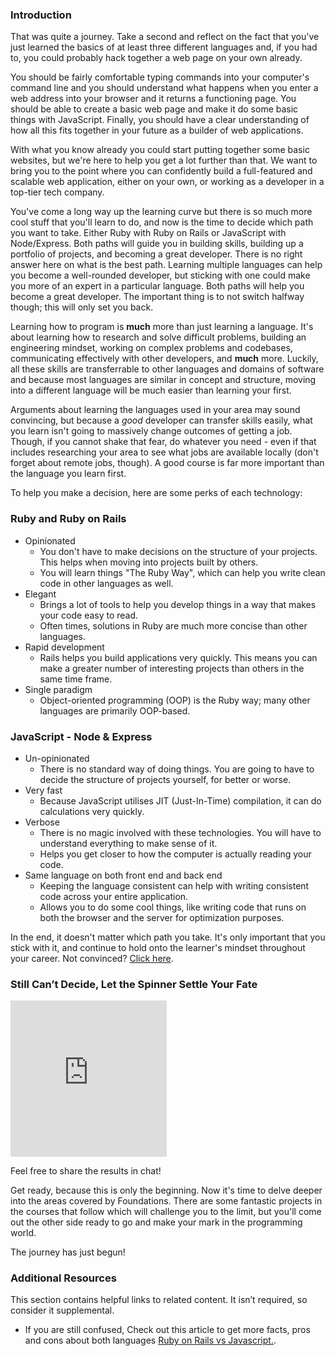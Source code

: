 ### Introduction

That was quite a journey. Take a second and reflect on the fact that you've just learned the basics of at least three different languages and, if you had to, you could probably hack together a web page on your own already.

You should be fairly comfortable typing commands into your computer's command line and you should understand what happens when you enter a web address into your browser and it returns a functioning page. You should be able to create a basic web page and make it do some basic things with JavaScript. Finally, you should have a clear understanding of how all this fits together in your future as a builder of web applications.

With what you know already you could start putting together some basic websites, but we're here to help you get a lot further than that. We want to bring you to the point where you can confidently build a full-featured and scalable web application, either on your own, or working as a developer in a top-tier tech company.

You've come a long way up the learning curve but there is so much more cool stuff that you'll learn to do, and now is the time to decide which path you want to take. Either Ruby with Ruby on Rails or JavaScript with Node/Express. Both paths will guide you in building skills, building up a portfolio of projects, and becoming a great developer. There is no right answer here on what is the best path. Learning multiple languages can help you become a well-rounded developer, but sticking with one could make you more of an expert in a particular language. Both paths will help you become a great developer. The important thing is to not switch halfway though; this will only set you back.

Learning how to program is **much** more than just learning a language. It's about learning how to research and solve difficult problems, building an engineering mindset, working on complex problems and codebases, communicating effectively with other developers, and **much** more. Luckily, all these skills are transferrable to other languages and domains of software and because most languages are similar in concept and structure, moving into a different language will be much easier than learning your first.

Arguments about learning the languages used in your area may sound convincing, but because a _good_ developer can transfer skills easily, what you learn isn't going to massively change outcomes of getting a job. Though, if you cannot shake that fear, do whatever you need - even if that includes researching your area to see what jobs are available locally (don't forget about remote jobs, though). A good course is far more important than the language you learn first.

To help you make a decision, here are some perks of each technology:

### Ruby and Ruby on Rails

- Opinionated
  - You don't have to make decisions on the structure of your projects. This helps when moving into projects built by others.
  - You will learn things "The Ruby Way", which can help you write clean code in other languages as well.
- Elegant
  - Brings a lot of tools to help you develop things in a way that makes your code easy to read.
  - Often times, solutions in Ruby are much more concise than other languages.
- Rapid development
  - Rails helps you build applications very quickly. This means you can make a greater number of interesting projects than others in the same time frame.
- Single paradigm
  - Object-oriented programming (OOP) is the Ruby way; many other languages are primarily OOP-based.

### JavaScript - Node & Express

- Un-opinionated
  - There is no standard way of doing things. You are going to have to decide the structure of projects yourself, for better or worse.
- Very fast
  - Because JavaScript utilises JIT (Just-In-Time) compilation, it can do calculations very quickly.
- Verbose
  - There is no magic involved with these technologies. You will have to understand everything to make sense of it.
  - Helps you get closer to how the computer is actually reading your code.
- Same language on both front end and back end
  - Keeping the language consistent can help with writing consistent code across your entire application.
  - Allows you to do some cool things, like writing code that runs on both the browser and the server for optimization purposes.

In the end, it doesn't matter which path you take. It's only important that you stick with it, and continue to hold onto the learner's mindset throughout your career. Not convinced? [Click here](https://medium.com/@bycdiaz/choosing-the-right-language-a-short-guide-on-how-not-to-ruin-your-career-2b353be1371).

### Still Can’t Decide, Let the Spinner Settle Your Fate

<iframe src="https://wheeldecide.com/e.php?c1=Ruby+on+Rails&c2=Node&col=rgy&t=The+Odin+Project+Path+Wheel&time=7" sandbox="allow-scripts allow-same-origin" width="250" height="250" scrolling="no" frameborder="0"></iframe>

Feel free to share the results in chat!

Get ready, because this is only the beginning. Now it's time to delve deeper into the areas covered by Foundations. There are some fantastic projects in the courses that follow which will challenge you to the limit, but you'll come out the other side ready to go and make your mark in the programming world.

The journey has just begun!

### Additional Resources

This section contains helpful links to related content. It isn’t required, so consider it supplemental.

- If you are still confused, Check out this article to get more facts, pros and cons about both languages [Ruby on Rails vs Javascript.](https://cloudinfrastructureservices.co.uk/ruby-on-rails-vs-javascript-whats-the-difference/).
